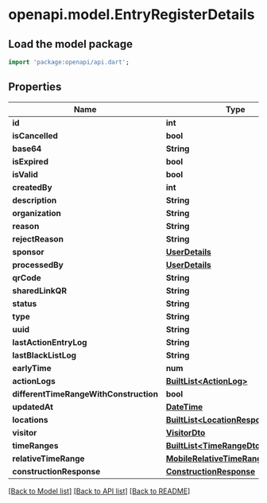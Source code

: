 # openapi.model.EntryRegisterDetails

## Load the model package
```dart
import 'package:openapi/api.dart';
```

## Properties
Name | Type | Description | Notes
------------ | ------------- | ------------- | -------------
**id** | **int** |  | [optional] 
**isCancelled** | **bool** |  | [optional] 
**base64** | **String** |  | [optional] 
**isExpired** | **bool** |  | [optional] 
**isValid** | **bool** |  | [optional] 
**createdBy** | **int** |  | [optional] 
**description** | **String** |  | [optional] 
**organization** | **String** |  | [optional] 
**reason** | **String** |  | [optional] 
**rejectReason** | **String** |  | [optional] 
**sponsor** | [**UserDetails**](UserDetails.md) |  | [optional] 
**processedBy** | [**UserDetails**](UserDetails.md) |  | [optional] 
**qrCode** | **String** |  | [optional] 
**sharedLinkQR** | **String** |  | [optional] 
**status** | **String** |  | [optional] 
**type** | **String** |  | [optional] 
**uuid** | **String** |  | [optional] 
**lastActionEntryLog** | **String** |  | [optional] 
**lastBlackListLog** | **String** |  | [optional] 
**earlyTime** | **num** |  | [optional] 
**actionLogs** | [**BuiltList&lt;ActionLog&gt;**](ActionLog.md) |  | [optional] 
**differentTimeRangeWithConstruction** | **bool** |  | [optional] 
**updatedAt** | [**DateTime**](DateTime.md) |  | [optional] 
**locations** | [**BuiltList&lt;LocationResponse&gt;**](LocationResponse.md) |  | [optional] 
**visitor** | [**VisitorDto**](VisitorDto.md) |  | [optional] 
**timeRanges** | [**BuiltList&lt;TimeRangeDto&gt;**](TimeRangeDto.md) |  | [optional] 
**relativeTimeRange** | [**MobileRelativeTimeRangeResponse**](MobileRelativeTimeRangeResponse.md) |  | [optional] 
**constructionResponse** | [**ConstructionResponse**](ConstructionResponse.md) |  | [optional] 

[[Back to Model list]](../README.md#documentation-for-models) [[Back to API list]](../README.md#documentation-for-api-endpoints) [[Back to README]](../README.md)


